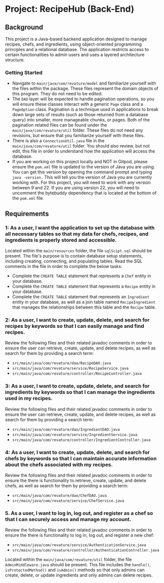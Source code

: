 # Project: RecipeHub (Back-End)

## Background

This project is a Java-based backend application designed to manage recipes, chefs, and ingredients, using object-oriented programming principles and a relational database. The application restricts access to certain functionalities to admin users and uses a layered architecture structure.

### Getting Started

- Navigate to `main/java/com/revature/model` and familiarize yourself with the files within the package. These files represent the domain objects of this program. They do not need to be edited.
- The `DAO` layer will be expected to handle pagination operations, so you will ensure these classes interact with a generic `Page` class and a `PageOption` class. Pagination is a technique used in applications to break down large sets of results (such as those returned from a database query) into smaller, more manageable chunks, or pages. Both of the pagination related files can be found under the `main/java/com/revature/util` folder. These files do not need any revisions, but ensure that you familiarize yourself with these files.
- There is also a `ConnectionUtil.java` file in the `main/java/com/revature/util` folder. You should also review, but not edit, this file in order to understand how the application will access the database.
- If you are working on this project locally and NOT in Gitpod, please ensure the `pom.xml` file is updated to the version of Java you are using. You can get this version by opening the command prompt and typing `java -version.` This will tell you the version of Java you are currently working with. For this project, you will need to work with any version between 9 and 22. If you are using version 22, you will need to uncomment the bytebuddy dependency that is located at the bottom of the `pom.xml` file.

## Requirements

### 1: As a user, I want the application to set up the database with all necessary tables so that my data for chefs, recipes, and ingredients is properly stored and accessible.

Located within the `main/resources` folder, the file `sqlScipt.sql` should be present. The file's purpose is to contain database setup statements, including creating, connecting, and populating tables. Read the SQL comments in the file in order to complete the below tasks:

- Complete the `CREATE TABLE` statement that represents a `Chef` entity in your database.
- Complete the `CREATE TABLE` statement that represents a `Recipe` entity in your database.
- Complete the `CREATE TABLE` statement that represents an `Ingredient` entity in your database, as well as a join table named `RecipeIngredient` that manages the relationships between this table and the `Recipe` table.

### 2: As a user, I want to create, update, delete, and search for recipes by keywords so that I can easily manage and find recipes.

Review the following files and their related javadoc comments in order to ensure the user can retrieve, create, update, and delete recipes, as well as search for them by providing a search term:

- `src/main/java/com/revature/dao/RecipeDAO.java`
- `src/main/java/com/revature/service/RecipeService.java`
- `src/main/java/com/revature/controller/RecipeController.java`

### 3: As a user, I want to create, update, delete, and search for ingredients by keywords so that I can manage the ingredients used in my recipes.

Review the following files and their related javadoc comments in order to ensure the user can retrieve, create, update, and delete recipes, as well as search for them by providing a search term:

- `src/main/java/com/revature/dao/IngredientDAO.java`
- `src/main/java/com/revature/service/IngredientService.java`
- `src/main/java/com/revature/controller/IngredientController.java`

### 4: As a user, I want to create, update, delete, and search for chefs by keywords so that I can maintain accurate information about the chefs associated with my recipes.

Review the following files and their related javadoc comments in order to ensure the there is functionality to retrieve, create, update, and delete chefs, as well as search for them by providing a search term:

- `src/main/java/com/revature/dao/ChefDAO.java`
- `src/main/java/com/revature/service/ChefService.java`

### 5. As a user, I want to log in, log out, and register as a chef so that I can securely access and manage my account.

Review the following files and their related javadoc comments in order to ensure the there is functionality to log in, log out, and register a new chef:

- `src/main/java/com/revature/service/AuthenticationService.java`
- `src/main/java/com/revature/controller/AuthenticationController.java`

Located within the `main/java/com/revature/util` folder, the file `AdminMiddleware.java` should be present. This file includes the `handle()`, `isProtectedMethod()` and `isAdmin()` methods so that only admins can create, delete, or update ingredients and only admins can delete recipes.
